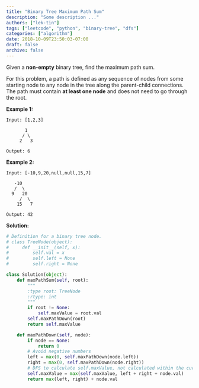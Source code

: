 ```yaml
---
title: "Binary Tree Maximum Path Sum"
description: "Some description ..."
authors: ["lek-tin"]
tags: ["leetcode", "python", "binary-tree", "dfs"]
categories: ["algorithm"]
date: 2018-10-09T23:50:03-07:00
draft: false
archive: false
---
```

Given a **non-empty** binary tree, find the maximum path sum.

For this problem, a path is defined as any sequence of nodes from some starting node to any node in the tree along the parent-child connections. The path must contain **at least one node** and does not need to go through the root.

**Example 1:**
```
Input: [1,2,3]

       1
      / \
     2   3

Output: 6
```
**Example 2:**
```
Input: [-10,9,20,null,null,15,7]

   -10
   /  \
  9   20
     /  \
    15   7

Output: 42
```
**Solution:**
```python
# Definition for a binary tree node.
# class TreeNode(object):
#     def __init__(self, x):
#         self.val = x
#         self.left = None
#         self.right = None

class Solution(object):
    def maxPathSum(self, root):
        """
        :type root: TreeNode
        :rtype: int
        """
        if root != None:
            self.maxValue = root.val
        self.maxPathDown(root)
        return self.maxValue

    def maxPathDown(self, node):
        if node == None:
            return 0
        # Avoid negative numbers
        left = max(0, self.maxPathDown(node.left))
        right = max(0, self.maxPathDown(node.right))
        # DFS to calculate self.maxValue, not calculated within the current execution of function. Only resolved after all depths that need reaching are reached to calculate left and right.
        self.maxValue = max(self.maxValue, left + right + node.val)
        return max(left, right) + node.val
```